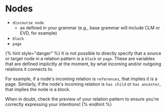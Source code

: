 # Nodes



* `discourse node`
  * as defined in your grammar (e.g., base grammar will include CLM or EVD, for example)
* `block`
* `page`

{% hint style="danger" %}
It is not possible to directly specify that a source or target node in a relation pattern is a `block` or `page`. These are variables that are defined implicitly at the moment, by what incoming and/or outgoing relations it connects to.&#x20;

For example, if a node's incoming relation is `references`, that implies it is a page. Similarly, if the node's incoming relation is `has child` or `has ancestor`, that implies the node is a block.&#x20;

When in doubt, check the preview of your relation pattern to ensure you're correctly expressing your intentions!
{% endhint %}
